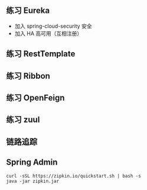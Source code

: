 ## 练习 Eureka

 - 加入 spring-cloud-security 安全
 - 加入 HA 高可用（互相注册）

## 练习 RestTemplate

## 练习 Ribbon

## 练习 OpenFeign

## 练习 zuul

## 链路追踪

## Spring Admin
```
curl -sSL https://zipkin.io/quickstart.sh | bash -s
java -jar zipkin.jar
```